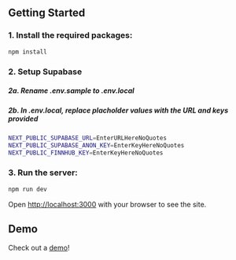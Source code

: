 ## Getting Started

### 1. Install the required packages:

```bash
npm install
```

### 2. Setup Supabase

  ##### 2a. Rename .env.sample to .env.local

  ##### 2b. In .env.local, replace placholder values with the URL and keys provided

```bash
NEXT_PUBLIC_SUPABASE_URL=EnterURLHereNoQuotes
NEXT_PUBLIC_SUPABASE_ANON_KEY=EnterKeyHereNoQuotes
NEXT_PUBLIC_FINNHUB_KEY=EnterKeyHereNoQuotes
```

### 3. Run the server:

```bash
npm run dev
```

Open [http://localhost:3000](http://localhost:3000) with your browser to see the site.

## Demo

Check out a [demo](https://stonks.vercel.app/)!
